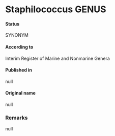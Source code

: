 # Staphilococcus GENUS

#### Status
SYNONYM

#### According to
Interim Register of Marine and Nonmarine Genera

#### Published in
null

#### Original name
null

### Remarks
null